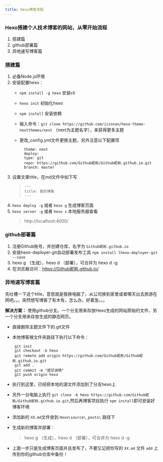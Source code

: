 ```yaml
---
title: Hexo博客流程
---
```

### Hexo搭建个人技术博客的网站，从零开始流程 ###
1. 搭建篇
2. github部署篇
3. 异地速写博客篇
<!-- more -->
### 搭建篇 ###
1. 必备Node.js环境
2. 安装配置hexo：
	- `npm install -g hexo` 安装cli
	- `hexo init` 初始化hexo
	- `npm install` 安装依赖
	- 输入命令：`git clone https://github.com/iissnan/hexo-theme-nextthemes/next` （next为主题名字），来获得更多主题
	- 更改_config.yml文件更换主题，另外注意以下配置项

            theme: next
         	deploy:
            type: git
            repo: https://github.com/Github昵称/Github昵称.github.io.git
            branch: master
3. 设置文章title，在md文件中如下写 
	 >     ---
   	 >     title: 我的博客
  	 >     ---
4. `hexo deploy -g` 或者 `hexo g` 生成博客页面 
5. `hexo server -g` 或者 `hexo s` 本地服务器查看 
    > http://localhost:4000/

### github部署篇 ###
1. 注册Github账号，并创建仓库，名字为 `Github昵称.github.io`
2. 安装hexo-deployer-git自动部署发布工具 `npm install lhexo-deployer-git  --save`
3. hexo g （生成），hexo d （部署），可合并为 hexo d -g
3. 在浏览器访问：https://Github昵称.github.io/

### 异地速写博客篇 ###
先吐槽一下这个title，意思就是我换电脑了，从公司换到家里或者哪天出去旅游在网吧。。。突然想写博客了有木有，怎么办，好着急。。。

**解决方案：** 使用github分支。一个分支用来存放Hexo生成的网站原始的文件，另一个分支用来存放生成的静态网页。

-  直接删除主题文件下的.git文件
-  本地博客根文件夹路径下执行以下命令： 	

	    git init
 		git checkout -b hexo
		git remote add origin https://github.com/Github昵称/Github昵称.github.io.git
		git add .
 		git commit -m "提交说明"
 		git push origin hexo

-  执行到这里，已经把本地的源文件添加到了分支hexo上
-  另外一台电脑上执行 `git clone -b hexo https://github.com/Github昵称/Github昵称.github.io.git`,然后再博客项目执行 `npm install`即可安装好博客环境
-  添加新的 `XX.md`文件放到	`Hexo\source\_posts\` 路径下
-  生成新的博客并部署：
	> hexo g （生成），hexo d （部署），可合并为 hexo d -g
-  上面一步只是生成博客页面并且发布了，不要忘记把你写的 `XX.md` 文件 `add` 上传到你的github仓库中备份！
	